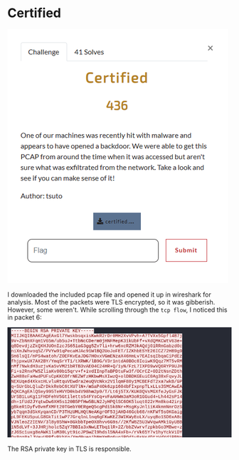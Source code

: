 # Certified

![](../images/certified-part-1.png)

I downloaded the included pcap file and opened it up in wireshark for analysis. Most of the packets were TLS encrypted, so it was gibberish. However, some weren't. While scrolling through the `tcp flow`, I noticed this in packet 6:

![](../images/certified-part-4.png)

The RSA private key in TLS is responsible.
